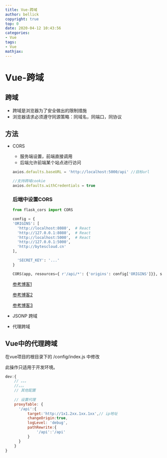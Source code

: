 ```yaml
---
title: Vue-跨域
author: bellick
copyright: true
top: 0
date: 2020-04-12 10:43:56
categories:
- Vue
tags:
- Vue
mathjax:
---
```




# Vue-跨域



##  跨域



* 跨域是浏览器为了安全做出的限制措施
* 浏览器请求必须遵守同源策略：同域名，同端口，同协议




## 方法

* CORS
  * 服务端设置，前端直接调用
  * 后端允许前端某个站点进行访问

  ```js
  axios.defaults.baseURL = 'http://localhost:5000/api' //目标url

  //支持跨域cookie
  axios.defaults.withCredentials = true

  ```

  ### 后端中设置CORS

  ```python 
  from flask_cors import CORS

  config = {
  'ORIGINS': [
    'http://localhost:8080',  # React
    'http://127.0.0.1:8080',  # React
    'http://localhost:5000',  # React
    'http://127.0.0.1:5000',
    'http://bytescloud.cn'
  ],

    'SECRET_KEY': '...'
  }

  CORS(app, resources={ r'/api/*': {'origins': config['ORIGINS']}}, supports_credentials=True)
  ```

  [参考博客1](https://www.cnblogs.com/fiona-zhong/p/10059564.html)

  [参考博客2](https://flask-cors.readthedocs.io/en/latest/)

  [参考博客3](https://panjiachen.github.io/vue-element-admin-site/zh/guide/advanced/cors.html)

* JSONP 跨域

* 代理跨域

## Vue中的代理跨域

在vue项目的根目录下的 /config/index.js 中修改

此操作只适用于开发环境。

```js
dev:{
	// 。。。
	//。。。
	// 其他配置
	
	// 设置代理
	proxyTable: {
      '/api':{
          target:'http://1x1.2xx.1xx.1xx',// ip地址
          changeOrigin:true,
          logLevel: 'debug',
          pathRewrite:{
              '/api':'/api' 
          }
      }
    }
}
```